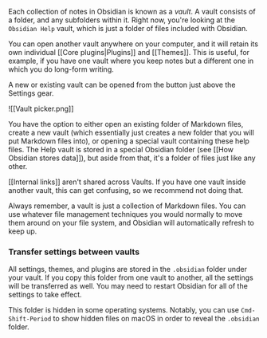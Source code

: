 Each collection of notes in Obsidian is known as a *vault*. A vault consists of a folder, and any subfolders within it. Right now, you're looking at the `Obsidian Help` vault, which is just a folder of files included with Obsidian.

You can open another vault anywhere on your computer, and it will retain its own individual [[Core plugins|Plugins]] and [[Themes]]. This is useful, for example, if you have one vault where you keep notes but a different one in which you do long-form writing.

A new or existing vault can be opened from the button just above the Settings gear.

![[Vault picker.png]]

You have the option to either open an existing folder of Markdown files, create a new vault (which essentially just creates a new folder that you will put Markdown files into), or opening a special vault containing these help files. The Help vault is stored in a special Obsidian folder (see [[How Obsidian stores data]]), but aside from that, it's a folder of files just like any other.

[[Internal links]] aren't shared across Vaults. If you have one vault inside another vault, this can get confusing, so we recommend not doing that.

Always remember, a vault is just a collection of Markdown files. You can use whatever file management techniques you would normally to move them around on your file system, and Obsidian will automatically refresh to keep up.

### Transfer settings between vaults

All settings, themes, and plugins are stored in the `.obsidian` folder under your vault. If you copy this folder from one vault to another, all the settings will be transferred as well. You may need to restart Obsidian for all of the settings to take effect.

This folder is hidden in some operating systems. Notably, you can use `Cmd-Shift-Period` to show hidden files on macOS in order to reveal the `.obsidian` folder.
